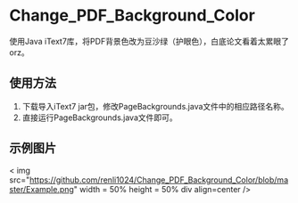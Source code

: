 # Change_PDF_Background_Color
使用Java iText7库，将PDF背景色改为豆沙绿（护眼色），白底论文看着太累眼了orz。

## 使用方法
1. 下载导入iText7 jar包，修改PageBackgrounds.java文件中的相应路径名称。
2. 直接运行PageBackgrounds.java文件即可。

## 示例图片
< img src="https://github.com/renli1024/Change_PDF_Background_Color/blob/master/Example.png" width = 50% height = 50% div align=center />

